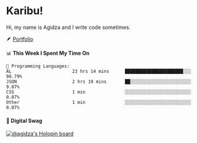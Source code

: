 # Karibu!
Hi, my name is Agidza and I write code sometimes.

🪶 [Portfolio](https://lynnagidza.github.io/)

<!--START_SECTION:waka-->
📊 **This Week I Spent My Time On** 

```text
💬 Programming Languages: 
AL                       23 hrs 14 mins      ██████████████████████░░░   90.79% 
JSON                     2 hrs 19 mins       ██░░░░░░░░░░░░░░░░░░░░░░░   9.07% 
CSS                      1 min               ░░░░░░░░░░░░░░░░░░░░░░░░░   0.07% 
Other                    1 min               ░░░░░░░░░░░░░░░░░░░░░░░░░   0.07%

```


<!--END_SECTION:waka-->
#### 💟 **Digital Swag**
[![@agidza's Holopin board](https://holopin.me/agidza)](https://holopin.io/@agidza)
